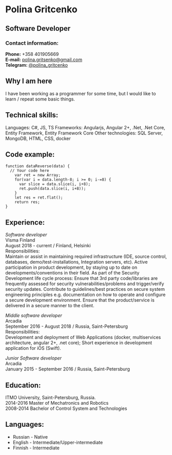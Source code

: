 # Polina Gritcenko

## Software Developer

### Contact information:
**Phone:** +358 401905669  
**E-mail:** polina.gritsenko@gmail.com  
**Telegram:** [@polina_gritcenko](https://t.me/polina_gritcenko)  

## Why I am here
I have been working as a programmer for some time, but I would like to learn / repeat some basic things.

## Technical skills:
Languages: C#, JS, TS
Frameworks: Angularjs, Angular 2+, .Net, .Net Core, Entity Framework, Entity Framework Core
Other technologies: SQL Server, MongoDB, HTML, CSS, docker

## Code example:
```
function dataReverse(data) {
  // Your code here
    var ret = new Array;
    for(var i = data.length-8; i >= 0; i-=8) {
      var slice = data.slice(i, i+8);
      ret.push(data.slice(i, i+8));
    }
    let res = ret.flat();
    return res;
}
```

## Experience:
_Software developer_  
Visma Finland  
August 2018 - current / Finland, Helsinki  
Responsibilities:  
Maintain or assist in maintaining required infrastructure (IDE, source control, databases, demo/test-installations, Integration servers, etc).
Active participation in product development, by staying up to date on developments/conventions in their field.
As part of the Security Development life cycle process: Ensure that 3rd party code/libraries are frequently assessed for security vulnerabilities/problems and trigger/verify security updates.
Contribute to guidelines/best practices on secure system engineering principles e.g. documentation on how to operate and configure a secure development environment.
Ensure that the product/service is delivered in a secure manner to the client.

_Middle software developer_  
Arcadia  
September 2016 - August 2018 / Russia, Saint-Petersburg  
Responsibilities:  
Development and deployment of Web Applications (docker, multiservices architecture, angular 2+, .net core);
Short experience in development application for iOS (Swift).

_Junior Software developer_  
Arcadia  
January 2015 - September 2016 / Russia, Saint-Petersburg

## Education:
ITMO University, Saint-Petersburg, Russia.  
2014-2016 Master of Mechatronics and Robotics  
2008-2014 Bachelor of Control System and Technologies  

## Languages:
- Russian - Native
- English - Intermediate/Upper-intermediate
- Finnish - Intermediate